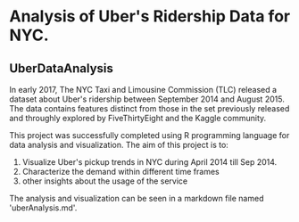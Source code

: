 
# Analysis of Uber's Ridership Data for NYC.
## UberDataAnalysis

In early 2017, The NYC Taxi and Limousine Commission (TLC) released a dataset about Uber's ridership between September 2014 and August 2015. The data contains features distinct from those in the set previously released and throughly explored by FiveThirtyEight and the Kaggle community. 


This project was successfully completed using R programming language for data analysis and visualization. The aim of this project is to:

1. Visualize Uber's pickup trends in NYC during April 2014 till Sep 2014.
2. Characterize the demand within different time frames
3. other insights about the usage of the service


The analysis and visualization can be seen in a markdown file named 'uberAnalysis.md'.
